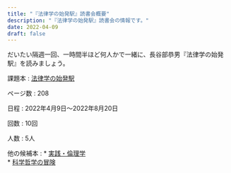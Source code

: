 ```yaml
---
title: "『法律学の始発駅』読書会概要"
description: "『法律学の始発駅』読書会の情報です。"
date: 2022-04-09
draft: false
---
```


だいたい隔週一回、一時間半ほど何人かで一緒に、長谷部恭男『法律学の始発駅』を読みましょう。

<!--more-->

課題本
:   [法律学の始発駅](http://www.yuhikaku.co.jp/books/detail/9784641126282)

ページ数
:    208

日程
:    2022年4月9日〜2022年8月20日

回数
:    10回

人数
:    5人

他の候補本
:   * [実践・倫理学](https://www.keisoshobo.co.jp/book/b498078.html)  
    * [科学哲学の冒険](https://www.nhk-book.co.jp/detail/000000910222005.html)